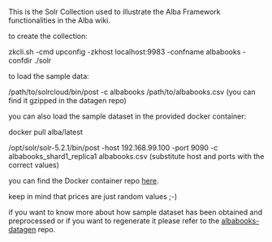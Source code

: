 
This is the Solr Collection used to illustrate the Alba Framework functionalities in the Alba wiki.

to create the collection:

zkcli.sh -cmd upconfig -zkhost localhost:9983 -confname albabooks -confdir ./solr

to load the sample data:

/path/to/solrcloud/bin/post -c albabooks /path/to/albabooks.csv  (you can find it gzipped in the datagen repo)

you can also load the sample dataset in the provided docker container:

docker pull alba/latest

/opt/solr/solr-5.2.1/bin/post -host 192.168.99.100 -port 9090 -c albabooks_shard1_replica1 albabooks.csv
(substitute host and ports with the correct values)

you can find the Docker container repo [here](https://github.com/leonardofoderaro/alba-docker).

keep in mind that prices are just random values ;-)

if you want to know more about how sample dataset has been obtained and preprocessed or if you want to regenerate it please refer to the [albabooks-datagen](https://github.com/leonardofoderaro/albabooks-datagen) repo.
